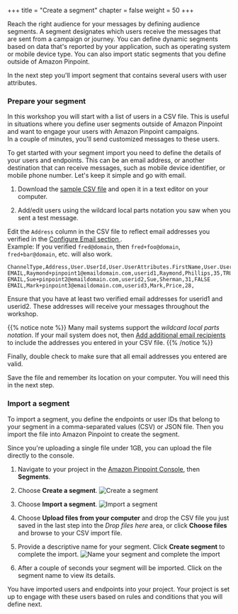 +++
title = "Create a segment"
chapter = false
weight = 50
+++

Reach the right audience for your messages by defining audience segments. A segment designates which users receive the messages that are sent from a campaign or journey. You can define dynamic segments based on data that's reported by your application, such as operating system or mobile device type. You can also import static segments that you define outside of Amazon Pinpoint.

In the next step you'll import segment that contains several users with user attributes.

### Prepare your segment

In this workshop you will start with a list of users in a CSV file. This is useful in situations where you define user segments outside of Amazon Pinpoint and want to engage your users with Amazon Pinpoint campaigns.  
In a couple of minutes, you'll send customized messages to these users.

To get started with your segment import you need to define the details of your users and endpoints. This can be an email address, or another destination that can receive messages, such as mobile device identifier, or mobile phone number. Let's keep it simple and go with email.

1. Download the [sample CSV file](/csv/activeSegment.csv) and open it in a text editor on your computer.

1. Add/edit users using the wildcard local parts notation you saw when you sent a test message.

Edit the `Address` column in the CSV file to reflect email addresses you verified in the [Configure Email section ](../configure-email/).  
Example: If you verified `fred@domain`, then `fred+foo@domain`, `fred+bar@domain`, etc. will also work.  
```csv
ChannelType,Address,User.UserId,User.UserAttributes.FirstName,User.UserAttributes.LastName,User.UserAttributes.age,User.UserAttributes.isActive
EMAIL,Raymond+pinpoint1@emaildomain.com,userid1,Raymond,Phillips,35,TRUE
EMAIL,Sue+pinpoint2@emaildomain.com,userid2,Sue,Sherman,31,FALSE
EMAIL,Mark+pinpoint3@emaildomain.com,userid3,Mark,Price,28,
```

Ensure that you have at least two verified email addresses for userid1 and userid2. These addresses will receive your messages throughout the workshop.

{{% notice note %}}
Many mail systems support the *wildcard local parts notation*. If your mail system does not, then [Add additional email recipients](../configure-email/#add-additional-email-recipients) to include the addresses you entered in your CSV file.
{{% /notice %}}

Finally, double check to make sure that all email addresses you entered are valid. 

Save the file and remember its location on your computer. You will need this in the next step.

### Import a segment

To import a segment, you define the endpoints or user IDs that belong to your segment in a comma-separated values (CSV) or JSON file. Then you import the file into Amazon Pinpoint to create the segment.

Since you're uploading a single file under 1GB, you can upload the file directly to the console.

1. Navigate to your project in the [Amazon Pinpoint Console](https://console.aws.amazon.com/pinpoint/), then **Segments**.

1. Choose **Create a segment**.
![Create a segment](/images/create_a_segment.png)

1. Choose **Import a segment**.
![Import a segment](/images/import-a-segment.png)

1. Choose **Upload files from your computer** and drop the CSV file you just saved in the last step into the *Drop files here* area, or click **Choose files** and browse to your CSV import file.

1. Provide a descriptive name for your segment. Click **Create segment** to complete the import.
![Name your segment and complete the import](/images/complete-the-import.png)

1. After a couple of seconds your segment will be imported. Click on the segment name to view its details.

You have imported users and endpoints into your project. Your project is set up to engage with these users based on rules and conditions that you will define next.

<!-- 
To learn more about segments, visit [Amazon Pinpoint Segments](https://docs.aws.amazon.com/pinpoint/latest/userguide/segments.html) in the Amazon Pinpoint User Guide.
-->
